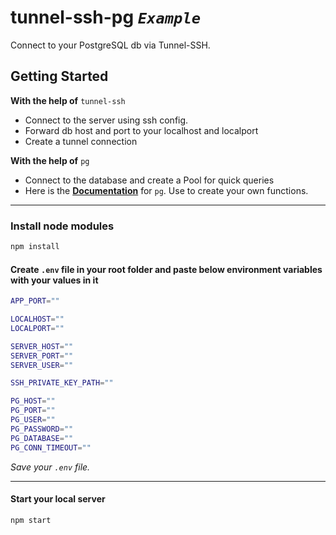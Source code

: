# tunnel-ssh-pg *`Example`*

Connect to your PostgreSQL db via Tunnel-SSH.

## Getting Started

**With the help of** `tunnel-ssh`

- Connect to the server using ssh config.
- Forward db host and port to your localhost and localport
- Create a tunnel connection

**With the help of** `pg`

- Connect to the database and create a Pool for quick queries
- Here is the [**Documentation**](https://node-postgres.com/) for `pg`. Use to create your own functions.

---

### Install node modules

```bash
npm install
```

#### Create `.env` file in your root folder and paste below environment variables with your values in it

```bash
APP_PORT=""

LOCALHOST=""
LOCALPORT=""

SERVER_HOST=""
SERVER_PORT=""
SERVER_USER=""

SSH_PRIVATE_KEY_PATH=""

PG_HOST=""
PG_PORT=""
PG_USER=""
PG_PASSWORD=""
PG_DATABASE=""
PG_CONN_TIMEOUT=""
```

*Save your `.env` file.*

---

#### Start your local server

```bash
npm start
```
